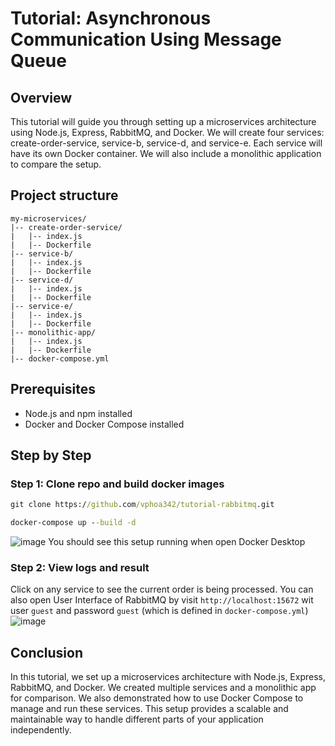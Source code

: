# Tutorial: Asynchronous Communication Using Message Queue
## Overview
This tutorial will guide you through setting up a microservices architecture using Node.js, Express, RabbitMQ, and Docker. We will create four services: create-order-service, service-b, service-d, and service-e. Each service will have its own Docker container. We will also include a monolithic application to compare the setup.
## Project structure
```
my-microservices/
|-- create-order-service/
|   |-- index.js
|   |-- Dockerfile
|-- service-b/
|   |-- index.js
|   |-- Dockerfile
|-- service-d/
|   |-- index.js
|   |-- Dockerfile
|-- service-e/
|   |-- index.js
|   |-- Dockerfile
|-- monolithic-app/
|   |-- index.js
|   |-- Dockerfile
|-- docker-compose.yml
```

## Prerequisites
- Node.js and npm installed
- Docker and Docker Compose installed
## Step by Step
### Step 1: Clone repo and build docker images
```cmd
git clone https://github.com/vphoa342/tutorial-rabbitmq.git
```

```cmd
docker-compose up --build -d
```
![image](https://github.com/user-attachments/assets/b0ee8345-5bfd-4462-a9f0-f92ec74a758b)
You should see this setup running when open Docker Desktop
### Step 2: View logs and result
Click on any service to see the current order is being processed. You can also open User Interface of RabbitMQ by visit `http://localhost:15672` wit user `guest` and password `guest` (which is defined in `docker-compose.yml`)
![image](https://github.com/user-attachments/assets/7e6f7e66-f16c-474e-b028-d9593471c3ac)

## Conclusion
In this tutorial, we set up a microservices architecture with Node.js, Express, RabbitMQ, and Docker. We created multiple services and a monolithic app for comparison. We also demonstrated how to use Docker Compose to manage and run these services. This setup provides a scalable and maintainable way to handle different parts of your application independently.

